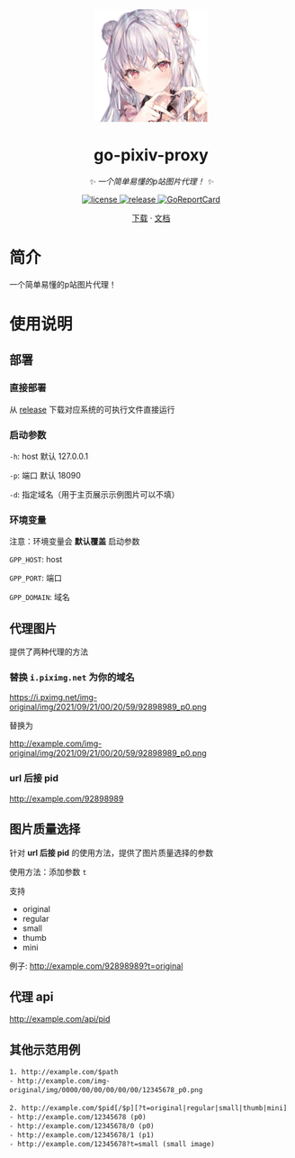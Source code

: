 <div align="center">

<img src="https://raw.githubusercontent.com/weigui404/go-pixiv-proxy/main/.github/image/92898989.png" width="200" height="200" alt="排队姬">

# go-pixiv-proxy
_✨ 一个简单易懂的p站图片代理！ ✨_

</div>

<p align="center">
  <a href="https://raw.githubusercontent.com/weigui404/go-pixiv-proxy/master/LICENSE">
    <img src="https://img.shields.io/github/license/weigui404/go-pixiv-proxy" alt="license">
  </a>
  <a href="https://github.com/weigui404/go-pixiv-proxy/releases">
    <img src="https://img.shields.io/github/v/release/weigui404/go-pixiv-proxy?color=blueviolet&include_prereleases" alt="release">
  </a>
  <a href="https://goreportcard.com/report/github.com/weigui404/go-pixiv-proxy">
    <img src="https://goreportcard.com/badge/github.com/weigui404/go-pixiv-proxy" alt="GoReportCard">
  </a>
</p>

<p align="center">
  <a href="https://github.com/weigui404/go-pixiv-proxy/releases">下载</a>
  ·
  <a href="https://github.com/weigui404/go-pixiv-proxy/blob/main/README.md">文档</a>
</p>

# 简介

一个简单易懂的p站图片代理！

# 使用说明

## 部署

### 直接部署

从 [release](https://github.com/weigui404/go-pixiv-proxy/releases) 下载对应系统的可执行文件直接运行

### 启动参数

`-h`: host 默认 127.0.0.1

`-p`: 端口 默认 18090

`-d`: 指定域名（用于主页展示示例图片可以不填）

### 环境变量

注意：环境变量会 **默认覆盖** 启动参数

`GPP_HOST`: host

`GPP_PORT`: 端口

`GPP_DOMAIN`: 域名


## 代理图片

提供了两种代理的方法

### 替换 `i.piximg.net` 为你的域名

https://i.pximg.net/img-original/img/2021/09/21/00/20/59/92898989_p0.png

替换为

http://example.com/img-original/img/2021/09/21/00/20/59/92898989_p0.png

### url 后接 pid

http://example.com/92898989

## 图片质量选择

针对 **url 后接 pid** 的使用方法，提供了图片质量选择的参数

使用方法：添加参数 `t`

支持

- original
- regular
- small
- thumb
- mini

例子: http://example.com/92898989?t=original


## 代理 api

http://example.com/api/pid

## 其他示范用例

```
1. http://example.com/$path
- http://example.com/img-original/img/0000/00/00/00/00/00/12345678_p0.png

2. http://example.com/$pid[/$p][?t=original|regular|small|thumb|mini]
- http://example.com/12345678 (p0)
- http://example.com/12345678/0 (p0)
- http://example.com/12345678/1 (p1)
- http://example.com/12345678?t=small (small image)
```
